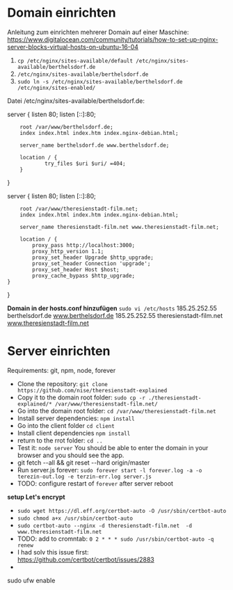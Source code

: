 

# Domain einrichten
Anleitung zum einrichten mehrerer Domain auf einer Maschine:
https://www.digitalocean.com/community/tutorials/how-to-set-up-nginx-server-blocks-virtual-hosts-on-ubuntu-16-04


1. `cp /etc/nginx/sites-available/default /etc/nginx/sites-available/berthelsdorf.de`
2. `/etc/nginx/sites-available/berthelsdorf.de`
3. `sudo ln -s /etc/nginx/sites-available/berthelsdorf.de /etc/nginx/sites-enabled/`

Datei /etc/nginx/sites-available/berthelsdorf.de:

server {
        listen 80;
        listen [::]:80;

        root /var/www/berthelsdorf.de;
        index index.html index.htm index.nginx-debian.html;

        server_name berthelsdorf.de www.berthelsdorf.de;

        location / {
                try_files $uri $uri/ =404;
        }
}




server {
        listen 80;
        listen [::]:80;

        root /var/www/theresienstadt-film.net;
        index index.html index.htm index.nginx-debian.html;

        server_name theresienstadt-film.net www.theresienstadt-film.net;

        location / {
        	proxy_pass http://localhost:3000;
        	proxy_http_version 1.1;
        	proxy_set_header Upgrade $http_upgrade;
        	proxy_set_header Connection 'upgrade';
        	proxy_set_header Host $host;
        	proxy_cache_bypass $http_upgrade;
    }
}


**Domain in der hosts.conf hinzufügen**
 `sudo vi /etc/hosts`
185.25.252.55 berthelsdorf.de www.berthelsdorf.de
185.25.252.55 theresienstadt-film.net www.theresienstadt-film.net



# Server einrichten
Requirements: git, npm, node, forever

* Clone the repository: `git clone https://github.com/nise/theresienstadt-explained`
* Copy it to the domain root folder: `sudo cp -r ./theresienstadt-explained/* /var/www/theresienstadt-film.net/`
* Go into the domain root folder: `cd /var/www/theresienstadt-film.net`
* Install server dependencies: `npm install`
* Go into the client folder `cd client`
* Install client dependencies `npm install`
* return to the rrot folder: `cd ..`
* Test it: `node server` You should be able to enter the domain in your browser and you should see the app. 
* git fetch --all && git reset --hard origin/master
* Run server.js forever: `sudo forever start -l forever.log -a -o terezin-out.log -e terzin-err.log server.js`
* TODO: configure restart of `forever` after server reboot

**setup Let's encrypt**
* `sudo wget https://dl.eff.org/certbot-auto -O /usr/sbin/certbot-auto`
* `sudo chmod a+x /usr/sbin/certbot-auto`
* `sudo certbot-auto --nginx -d theresienstadt-film.net  -d www.theresienstadt-film.net`
* TODO: add to cromntab: `0 2 * * * sudo /usr/sbin/certbot-auto -q renew`
* I had solv this issue first: https://github.com/certbot/certbot/issues/2883
* 




sudo ufw enable

